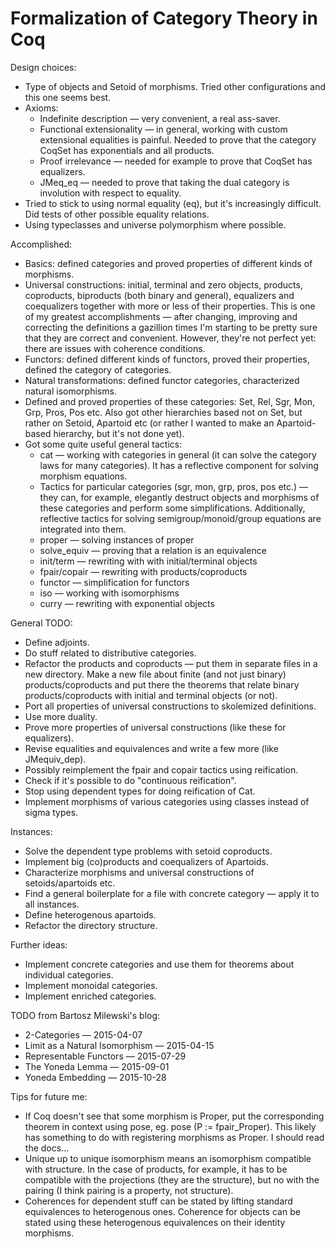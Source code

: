# Formalization of Category Theory in Coq

Design choices:
 * Type of objects and Setoid of morphisms. Tried other configurations and this one seems best.
 * Axioms:
     - Indefinite description — very convenient, a real ass-saver.
     - Functional extensionality — in general, working with custom extensional equalities is painful. Needed to prove that the category CoqSet has exponentials and all products.
     - Proof irrelevance — needed for example to prove that CoqSet has equalizers.
     - JMeq_eq — needed to prove that taking the dual category is involution with respect to equality.
 * Tried to stick to using normal equality (eq), but it's increasingly difficult. Did tests of other possible equality relations.
 * Using typeclasses and universe polymorphism where possible.

Accomplished:
 * Basics: defined categories and proved properties of different kinds of morphisms.
 * Universal constructions: initial, terminal and zero objects, products, coproducts, biproducts (both binary and general), equalizers and coequalizers together with more or less of their properties. This is one of my greatest accomplishments — after changing, improving and correcting the definitions a gazillion times I'm starting to be pretty sure that they are correct and convenient. However, they're not perfect yet: there are issues with coherence conditions.
 * Functors: defined different kinds of functors, proved their properties, defined the category of categories.
 * Natural transformations: defined functor categories, characterized natural isomorphisms.
 * Defined and proved properties of these categories: Set, Rel, Sgr, Mon, Grp, Pros, Pos etc. Also got other hierarchies based not on Set, but rather on Setoid, Apartoid etc (or rather I wanted to make an Apartoid-based hierarchy, but it's not done yet).
 * Got some quite useful general tactics:
   * cat — working with categories in general (it can solve the category laws for many categories). It has a reflective component for solving morphism equations.
   * Tactics for particular categories (sgr, mon, grp, pros, pos etc.) — they can, for example, elegantly destruct objects and morphisms of these categories and perform some simplifications. Additionally, reflective tactics for solving semigroup/monoid/group equations are integrated into them.
   * proper — solving instances of proper
   * solve_equiv —  proving that a relation is an equivalence
   * init/term — rewriting with with initial/terminal objects
   * fpair/copair — rewriting with products/coproducts
   * functor — simplification for functors
   * iso — working with isomorphisms
   * curry — rewriting with exponential objects

General TODO:
 * Define adjoints.
 * Do stuff related to distributive categories.
 * Refactor the products and coproducts — put them in separate files in a new directory. Make a new file about finite (and not just binary) products/coproducts and put there the theorems that relate binary products/coproducts with initial and terminal objects (or not).
 * Port all properties of universal constructions to skolemized definitions.
 * Use more duality.
 * Prove more properties of universal constructions (like these for equalizers).
 * Revise equalities and equivalences and write a few more (like JMequiv_dep).
 * Possibly reimplement the fpair and copair tactics using reification.
 * Check if it's possible to do "continuous reification".
 * Stop using dependent types for doing reification of Cat.
 * Implement morphisms of various categories using classes instead of sigma types.

Instances:
 * Solve the dependent type problems with setoid coproducts.
 * Implement big (co)products and coequalizers of Apartoids.
 * Characterize morphisms and universal constructions of setoids/apartoids etc.
 * Find a general boilerplate for a file with concrete category — apply it to all instances.
 * Define heterogenous apartoids.
 * Refactor the directory structure.

Further ideas:
 * Implement concrete categories and use them for theorems about individual categories.
 * Implement monoidal categories.
 * Implement enriched categories.

TODO from Bartosz Milewski's blog:
 * 2-Categories — 2015-04-07
 * Limit as a Natural Isomorphism — 2015-04-15
 * Representable Functors — 2015-07-29
 * The Yoneda Lemma — 2015-09-01
 * Yoneda Embedding — 2015-10-28

Tips for future me:
 * If Coq doesn't see that some morphism is Proper, put the corresponding theorem in context using pose, eg. pose (P := fpair_Proper). This likely has something to do with registering morphisms as Proper. I should read the docs...
 * Unique up to unique isomorphism means an isomorphism compatible with structure. In the case of products, for example, it has to be compatible with the projections (they are the structure), but no with the pairing (I think pairing is a property, not structure).
 * Coherences for dependent stuff can be stated by lifting standard equivalences to heterogenous ones. Coherence for objects can be stated using these heterogenous equivalences on their identity morphisms.
